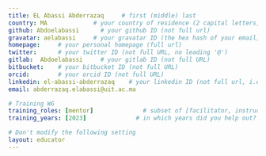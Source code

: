 ```yaml
---
title: EL Abassi Abderrazaq     # first (middle) last
country: MA             # your country of residence (2 capital letters, e.g. US, GB, DE)
github: Abdoelabassi      # your github ID (not full url)
gravatar: aelabassi     # your gravatar ID (the hex hash of your email, something like 123ef...123)
homepage:     # your personal homepage (full url)
twitter:      # your twitter ID (not full URL, no leading '@')
gitlab:  Abdoelabassi     # your gitlab ID (not full URL)
bitbucket:    # your bitbucket ID (not full URL)
orcid:        # your orcid ID (not full URL)
linkedin: el-abassi-abderrazaq    # your linkedin ID (not full url, i.e. the last bit of the url to your profile)
email: abderrazaq.elabassi@uit.ac.ma

# Training WG
training_roles: [mentor]              # subset of [facilitator, instructor, mentor], can stay empty ([])
training_years: [2023]              # in which years did you help out? (e.g. [2020, 2019])

# Don't modify the following setting
layout: educator
---
```


<!-- Optional: Delete this line and write something about yourself (markdown supported) -->